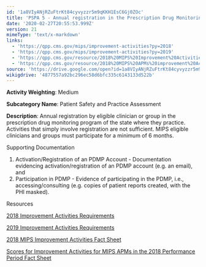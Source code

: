 ```yaml
---
id: '1a8VIyANjRZuFtrKt84cyvyzzr5m9qKKH1EsC6Gj0ZOc'
title: 'PSPA 5 - Annual registration in the Prescription Drug Monitoring Program'
date: '2020-02-27T20:55:53.999Z'
version: 21
mimeType: 'text/x-markdown'
links:
  - 'https://qpp.cms.gov/mips/improvement-activities?py=2018'
  - 'https://qpp.cms.gov/mips/improvement-activities?py=2019'
  - 'https://qpp.cms.gov/resource/2018%20MIPS%20Improvement%20Activities%20Fact%20Sheet'
  - 'https://qpp.cms.gov/resource/2018%20MIPS%20APMs%20improvement%20Activities%20scores%20fact%20sheet'
source: 'https://drive.google.com/open?id=1a8VIyANjRZuFtrKt84cyvyzzr5m9qKKH1EsC6Gj0ZOc'
wikigdrive: '4877557a92bc296ec58d6bfc335c6143133d522b'
---
```

**Activity Weighting**: Medium

**Subcategory Name**: Patient Safety and Practice Assessment

**Description**: Annual registration by eligible clinician or group in the prescription drug monitoring program of the state where they practice. Activities that simply involve registration are not sufficient. MIPS eligible clinicians and groups must participate for a minimum of 6 months.

Supporting Documentation

1. Activation/Registration of an PDMP Account - Documentation evidencing activation/registration of an PDMP account (e.g. an email), and
2. Participation in PDMP - Evidence of participating in the PDMP, i.e., accessing/consulting (e.g. copies of patient reports created, with the PHI masked).

Resources

[2018 Improvement Activities Requirements](https://qpp.cms.gov/mips/improvement-activities?py=2018)

[2019 Improvement Activities Requirements](https://qpp.cms.gov/mips/improvement-activities?py=2019)

[2018 MIPS Improvement Activities Fact Sheet](https://qpp.cms.gov/resource/2018%20MIPS%20Improvement%20Activities%20Fact%20Sheet)

[Scores for Improvement Activities for MIPS APMs in the 2018 Performance Period Fact Sheet](https://qpp.cms.gov/resource/2018%20MIPS%20APMs%20improvement%20Activities%20scores%20fact%20sheet)
